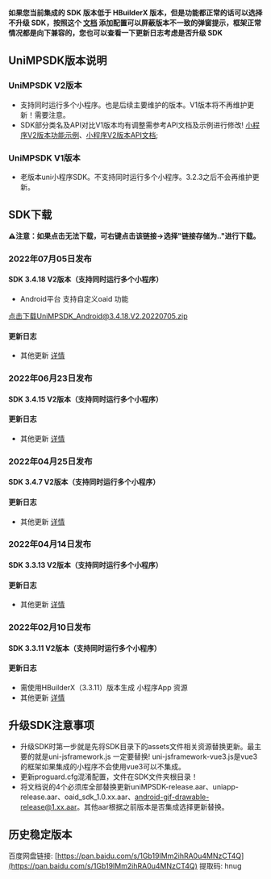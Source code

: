 **如果您当前集成的 SDK 版本低于 HBuilderX 版本，但是功能都正常的话可以选择不升级 SDK，按照这个 [文档](https://ask.dcloud.net.cn/article/35627) 添加配置可以屏蔽版本不一致的弹窗提示，框架正常情况都是向下兼容的，您也可以查看一下更新日志考虑是否升级 SDK**

## UniMPSDK版本说明

### UniMPSDK V2版本

+ 支持同时运行多个小程序。也是后续主要维护的版本。V1版本将不再维护更新！需要注意。
+ SDK部分类名及API对比V1版本均有调整需参考API文档及示例进行修改! [小程序V2版本功能示例](UniMPDocs/Sample/android-v2)、[小程序V2版本API文档](UniMPDocs/API/android-v2);

### UniMPSDK V1版本

+ 老版本uni小程序SDK。不支持同时运行多个小程序。3.2.3之后不会再维护更新。

## SDK下载

**⚠️注意：如果点击无法下载，可右键点击该链接->选择"链接存储为.."进行下载。**


### 2022年07月05日发布

#### SDK 3.4.18 V2版本（支持同时运行多个小程序）

+  Android平台 支持自定义oaid 功能

[点击下载UniMPSDK_Android@3.4.18.V2.20220705.zip](https://native-res.dcloud.net.cn/unimp-sdk/UniMPSDK_Android%403.4.18.V2.20220705.zip)

#### 更新日志
+ 其他更新 [详情](https://download1.dcloud.net.cn/hbuilderx/changelog/3.4.18.20220630.html)



### 2022年06月23日发布

#### SDK 3.4.15 V2版本（支持同时运行多个小程序）


#### 更新日志
+ 其他更新 [详情](https://download1.dcloud.net.cn/hbuilderx/changelog/3.4.15.20220610.html)



### 2022年04月25日发布

#### SDK 3.4.7 V2版本（支持同时运行多个小程序）


#### 更新日志
+ 其他更新 [详情](https://download1.dcloud.net.cn/hbuilderx/changelog/3.4.7.20220422.html)



### 2022年04月14日发布

#### SDK 3.3.13 V2版本（支持同时运行多个小程序）


#### 更新日志
+ 其他更新 [详情](https://download1.dcloud.net.cn/hbuilderx/changelog/3.3.13.20220314.html)



### 2022年02月10日发布

#### SDK 3.3.11 V2版本（支持同时运行多个小程序）


#### 更新日志
+ 需使用HBuilderX（3.3.11）版本生成 小程序App 资源
+ 其他更新 [详情](https://download1.dcloud.net.cn/hbuilderx/changelog/3.3.11.20220209.html)


## 升级SDK注意事项

+ 升级SDK时第一步就是先将SDK目录下的assets文件相关资源替换更新。最主要的就是uni-jsframework.js 一定要替换! uni-jsframework-vue3.js是vue3的框架如果集成的小程序不会使用vue3可以不集成。
+ 更新proguard.cfg混淆配置，文件在SDK文件夹根目录！
+ 将文档说的4个必须库全部替换更新uniMPSDK-release.aar、uniapp-release.aar、oaid_sdk_1.0.xx.aar、android-gif-drawable-release@1.xx.aar。其他aar根据之前版本是否集成选择更新替换。

## 历史稳定版本

百度网盘链接: [https://pan.baidu.com/s/1Gb19IMm2ihRA0u4MNzCT4Q](https://pan.baidu.com/s/1Gb19IMm2ihRA0u4MNzCT4Q) 提取码: hnug
